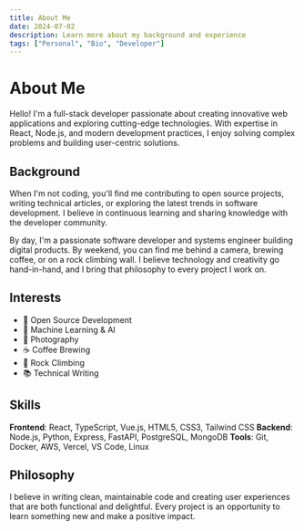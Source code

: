 ```yaml
---
title: About Me
date: 2024-07-02
description: Learn more about my background and experience
tags: ["Personal", "Bio", "Developer"]
---
```


# About Me

Hello! I'm a full-stack developer passionate about creating innovative web applications and exploring cutting-edge technologies. With expertise in React, Node.js, and modern development practices, I enjoy solving complex problems and building user-centric solutions.

## Background

When I'm not coding, you'll find me contributing to open source projects, writing technical articles, or exploring the latest trends in software development. I believe in continuous learning and sharing knowledge with the developer community.

By day, I'm a passionate software developer and systems engineer building digital products. By weekend, you can find me behind a camera, brewing coffee, or on a rock climbing wall. I believe technology and creativity go hand-in-hand, and I bring that philosophy to every project I work on.

## Interests

- 🌟 Open Source Development
- 🤖 Machine Learning & AI
- 📸 Photography
- ☕ Coffee Brewing
- 🧗 Rock Climbing
- 📚 Technical Writing

## Skills

**Frontend**: React, TypeScript, Vue.js, HTML5, CSS3, Tailwind CSS
**Backend**: Node.js, Python, Express, FastAPI, PostgreSQL, MongoDB
**Tools**: Git, Docker, AWS, Vercel, VS Code, Linux

## Philosophy

I believe in writing clean, maintainable code and creating user experiences that are both functional and delightful. Every project is an opportunity to learn something new and make a positive impact.
